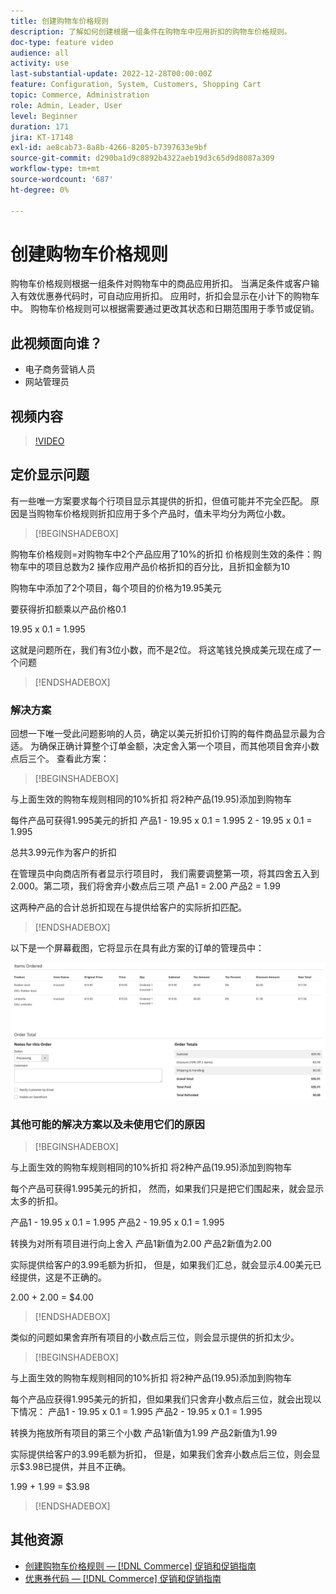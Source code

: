 ```yaml
---
title: 创建购物车价格规则
description: 了解如何创建根据一组条件在购物车中应用折扣的购物车价格规则。
doc-type: feature video
audience: all
activity: use
last-substantial-update: 2022-12-28T00:00:00Z
feature: Configuration, System, Customers, Shopping Cart
topic: Commerce, Administration
role: Admin, Leader, User
level: Beginner
duration: 171
jira: KT-17148
exl-id: ae8cab73-8a8b-4266-8205-b7397633e9bf
source-git-commit: d290ba1d9c8892b4322aeb19d3c65d9d8087a309
workflow-type: tm+mt
source-wordcount: '687'
ht-degree: 0%

---
```


# 创建购物车价格规则

购物车价格规则根据一组条件对购物车中的商品应用折扣。 当满足条件或客户输入有效优惠券代码时，可自动应用折扣。 应用时，折扣会显示在小计下的购物车中。 购物车价格规则可以根据需要通过更改其状态和日期范围用于季节或促销。

## 此视频面向谁？

- 电子商务营销人员
- 网站管理员

## 视频内容

>[!VIDEO](https://video.tv.adobe.com/v/343835?quality=12&learn=on)

## 定价显示问题

有一些唯一方案要求每个行项目显示其提供的折扣，但值可能并不完全匹配。 原因是当购物车价格规则折扣应用于多个产品时，值未平均分为两位小数。

>[!BEGINSHADEBOX]

购物车价格规则=对购物车中2个产品应用了10%的折扣
价格规则生效的条件：购物车中的项目总数为2
操作应用产品价格折扣的百分比，且折扣金额为10

购物车中添加了2个项目，每个项目的价格为19.95美元

要获得折扣额乘以产品价格0.1

19.95 x 0.1 = 1.995

这就是问题所在，我们有3位小数，而不是2位。 将这笔钱兑换成美元现在成了一个问题

>[!ENDSHADEBOX]

### 解决方案

回想一下唯一受此问题影响的人员，确定以美元折扣价订购的每件商品显示最为合适。 为确保正确计算整个订单金额，决定舍入第一个项目，而其他项目舍弃小数点后三个。 查看此方案：

>[!BEGINSHADEBOX]

与上面生效的购物车规则相同的10%折扣
将2种产品(19.95)添加到购物车

每件产品可获得1.995美元的折扣
产品1 - 19.95 x 0.1 = 1.995
2 - 19.95 x 0.1 = 1.995

总共3.99元作为客户的折扣

在管理员中向商店所有者显示行项目时，
我们需要调整第一项，将其四舍五入到2.000。第二项，我们将舍弃小数点后三项
产品1 = 2.00
产品2 = 1.99

这两种产品的合计总折扣现在与提供给客户的实际折扣匹配。
>[!ENDSHADEBOX]

以下是一个屏幕截图，它将显示在具有此方案的订单的管理员中：

![显示具有不同值的排序项的管理员视图](../assets/commerce-admin-cart-price-rule-values-different.png)

### 其他可能的解决方案以及未使用它们的原因

>[!BEGINSHADEBOX]

与上面生效的购物车规则相同的10%折扣
将2种产品(19.95)添加到购物车

每个产品可获得1.995美元的折扣，
然而，如果我们只是把它们围起来，就会显示太多的折扣。

产品1 - 19.95 x 0.1 = 1.995
产品2 - 19.95 x 0.1 = 1.995

转换为对所有项目进行向上舍入
产品1新值为2.00
产品2新值为2.00

实际提供给客户的3.99毛额为折扣，
但是，如果我们汇总，就会显示4.00美元已经提供，这是不正确的。

2.00 + 2.00 = $4.00

>[!ENDSHADEBOX]

类似的问题如果舍弃所有项目的小数点后三位，则会显示提供的折扣太少。

>[!BEGINSHADEBOX]

与上面生效的购物车规则相同的10%折扣
将2种产品(19.95)添加到购物车

每个产品应获得1.995美元的折扣，但如果我们只舍弃小数点后三位，就会出现以下情况：
产品1 - 19.95 x 0.1 = 1.995
产品2 - 19.95 x 0.1 = 1.995

转换为拖放所有项目的第三个小数
产品1新值为1.99
产品2新值为1.99

实际提供给客户的3.99毛额为折扣，
但是，如果我们舍弃小数点后三位，则会显示$3.98已提供，并且不正确。

1.99 + 1.99 = $3.98

>[!ENDSHADEBOX]


## 其他资源

- [创建购物车价格规则 —  [!DNL Commerce] 促销和促销指南](https://experienceleague.adobe.com/docs/commerce-admin/marketing/promotions/cart-rules/price-rules-cart-create.html?lang=zh-Hans)
- [优惠券代码 —  [!DNL Commerce] 促销和促销指南](https://experienceleague.adobe.com/docs/commerce-admin/marketing/promotions/cart-rules/price-rules-cart-coupon.html?lang=zh-Hans)
